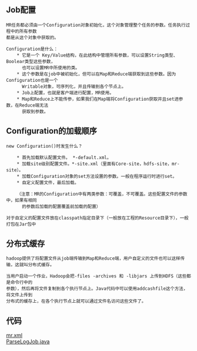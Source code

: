 ## Job配置

	MR任务都必须由一个Configuration对象初始化，这个对象管理整个任务的参数。任务执行过程中的所有参数  
	都是从这个对象中获取的。

	Configuration是什么：
		* 它是一个 Key/Value结构，在此结构中管理所有参数，可以设置String类型、Boolear类型这些参数，  
		  也可以设置MR中所使用的类。
		* 这个参数是在job中被初始化，但可以在Map和Reduce端获取到这些参数。因为Configuration也是一个  
		  Writable对象，可序列化，并且传输到各个节点上。
		* Job上配置，也就是客户端进行配置，MR使用。
		* Map和Reduce上不能传参，如果我们在Map端将Configuration获取并且set进参数，在Reduce端无法  
		  获取到参数。

## Configuration的加载顺序

	new Configuration()时发生什么？

		* 首先加载默认配置文件。 *-default.xml。
		* 加载site级别配置文件。*-site.xml（里面有Core-site，hdfs-site，mr-site）。
		* 加载Configuration对象的set方法设置的参数。一般在程序运行时进行set。
		* 自定义配置文件，最后加载。

		（注意：MR的Configuration中有两类参数：可覆盖，不可覆盖。这些配置文件的参数中，如果有相同  
		  的参数后加载的配置覆盖前加载的配置）

	对于自定义的配置文件放在classpath指定目录下（一般放在工程的Resource目录下），一般打包在Jar包中

## 分布式缓存

	hadoop提供了将配置文件从job端传输到Map和Reduce端，用户自定义的文件也可以这样传输，这就叫分布式缓存。

	当用户启动一个作业，Hadoop会把-files -archives 和 -libjars 上传到HDFS（这些都是命令行中的  
	参数），然后再将文件复制到各个执行节点上。Java代码中可以使用addcashfile这个方法，将文件上传到  
	分布式的缓存上，在各个执行节点上就可以通过文件名访问这些文件了。


## 代码

[mr.xml](./040204_mr.xml)  
[ParseLogJob.java](./040204_ParseLogJob.java)